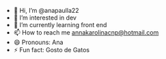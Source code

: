 - 👋 Hi, I’m @anapaulla22
- 👀 I’m interested in dev
- 🌱 I’m currently learning front end
- 📫 How to reach me annakarolinacnp@hotmail.com
- 😄 Pronouns: Ana
- ⚡ Fun fact: Gosto de Gatos 

<!---
anapaulla22/anapaulla22 is a ✨ special ✨ repository because its `README.md` (this file) appears on your GitHub profile.
You can click the Preview link to take a look at your changes.
--->
